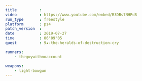 ```yaml
---
title          :
video          : https://www.youtube.com/embed/B3DBs7NHPd8
run_type       : freestyle
platform       : ps4
patch_version  : 
date           : 2019-07-27
time           : 06'09"05
quest          : 9★-the-heralds-of-destruction-cry

runners:
    - theguywithnoaccount

weapons:
    - light-bowgun
---
```

